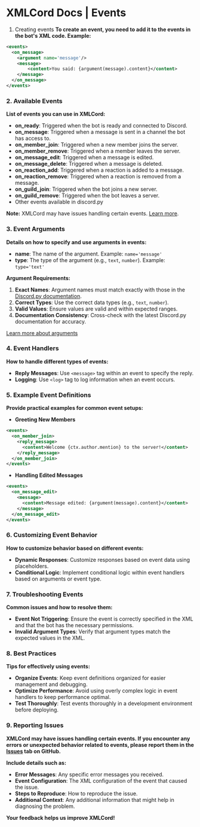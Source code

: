 # XMLCord Docs | Events

1. Creating events
**To create an event, you need to add it to the events in the bot's XML code. Example:**

```xml
<events>
  <on_message>
    <argument name='message'/>
    <message>
        <content>You said: {argument(message).content}</content>
    </message>
  </on_message>
</events>
```

### 2. Available Events

**List of events you can use in XMLCord:**

- **on_ready**: Triggered when the bot is ready and connected to Discord.
- **on_message**: Triggered when a message is sent in a channel the bot has access to.
- **on_member_join**: Triggered when a new member joins the server.
- **on_member_remove**: Triggered when a member leaves the server.
- **on_message_edit**: Triggered when a message is edited.
- **on_message_delete**: Triggered when a message is deleted.
- **on_reaction_add**: Triggered when a reaction is added to a message.
- **on_reaction_remove**: Triggered when a reaction is removed from a message.
- **on_guild_join**: Triggered when the bot joins a new server.
- **on_guild_remove**: Triggered when the bot leaves a server.
- Other events available in discord.py

**Note:** XMLCord may have issues handling certain events. [Learn more](#9-reporting-issues).

### 3. Event Arguments

**Details on how to specify and use arguments in events:**

- **name**: The name of the argument. Example: `name='message'`
- **type**: The type of the argument (e.g., `text`, `number`). Example: `type='text'`

**Argument Requirements:**

1. **Exact Names**: Argument names must match exactly with those in the [Discord.py documentation](https://discordpy.readthedocs.io/en/stable/).
2. **Correct Types**: Use the correct data types (e.g., `text`, `number`).
3. **Valid Values**: Ensure values are valid and within expected ranges.
4. **Documentation Consistency**: Cross-check with the latest Discord.py documentation for accuracy.

[Learn more about arguments](arguments.md)

### 4. Event Handlers

**How to handle different types of events:**

- **Reply Messages**: Use `<message>` tag within an event to specify the reply.
- **Logging**: Use `<log>` tag to log information when an event occurs.

### 5. Example Event Definitions

**Provide practical examples for common event setups:**

- **Greeting New Members**

```xml
<events>
  <on_member_join>
    <reply_message>
      <content>Welcome {ctx.author.mention} to the server!</content>
    </reply_message>
  </on_member_join>
</events>
```

- **Handling Edited Messages**

```xml
<events>
  <on_message_edit>
    <message>
      <content>Message edited: {argument(message).content}</content>
    </message>
  </on_message_edit>
</events>
```

### 6. Customizing Event Behavior

**How to customize behavior based on different events:**

- **Dynamic Responses**: Customize responses based on event data using placeholders.
- **Conditional Logic**: Implement conditional logic within event handlers based on arguments or event type.

### 7. Troubleshooting Events

**Common issues and how to resolve them:**

- **Event Not Triggering**: Ensure the event is correctly specified in the XML and that the bot has the necessary permissions.
- **Invalid Argument Types**: Verify that argument types match the expected values in the XML.

### 8. Best Practices

**Tips for effectively using events:**

- **Organize Events**: Keep event definitions organized for easier management and debugging.
- **Optimize Performance**: Avoid using overly complex logic in event handlers to keep performance optimal.
- **Test Thoroughly**: Test events thoroughly in a development environment before deploying.

### 9. Reporting Issues

**XMLCord may have issues handling certain events. If you encounter any errors or unexpected behavior related to events, please report them in the [Issues](https://github.com/MateOp1337/XMLCord/issues) tab on GitHub.**

**Include details such as:**

- **Error Messages**: Any specific error messages you received.
- **Event Configuration**: The XML configuration of the event that caused the issue.
- **Steps to Reproduce**: How to reproduce the issue.
- **Additional Context**: Any additional information that might help in diagnosing the problem.

**Your feedback helps us improve XMLCord!**
